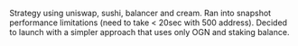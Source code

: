 Strategy using uniswap, sushi, balancer and cream.
Ran into snapshot performance limitations (need to take < 20sec with 500 address).
Decided to launch with a simpler approach that uses only OGN and staking balance.
